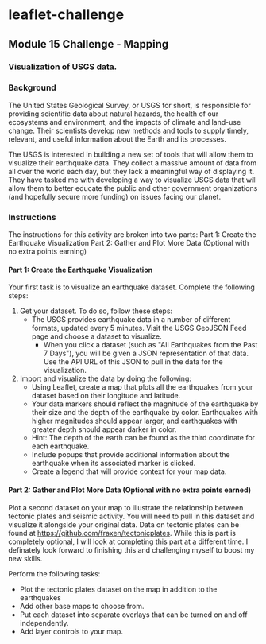 # leaflet-challenge
## Module 15 Challenge - Mapping
### Visualization of USGS data.

### Background
The United States Geological Survey, or USGS for short, is responsible for providing scientific data about natural hazards, the health of our ecosystems and environment, and the impacts of climate and land-use change. Their scientists develop new methods and tools to supply timely, relevant, and useful information about the Earth and its processes.

The USGS is interested in building a new set of tools that will allow them to visualize their earthquake data. They collect a massive amount of data from all over the world each day, but they lack a meaningful way of displaying it. They have tasked me with developing a way to visualize USGS data that will allow them to better educate the public and other government organizations (and hopefully secure more funding) on issues facing our planet.

### Instructions
The instructions for this activity are broken into two parts: Part 1: Create the Earthquake Visualization Part 2: Gather and Plot More Data (Optional with no extra points earning)
#### Part 1: Create the Earthquake Visualization
Your first task is to visualize an earthquake dataset. Complete the following steps:
  1. Get your dataset. To do so, follow these steps:
      * The USGS provides earthquake data in a number of different formats, updated every 5 minutes. Visit the USGS GeoJSON Feed page and choose a dataset to visualize.
          * When you click a dataset (such as "All Earthquakes from the Past 7 Days"), you will be given a JSON representation of that data. Use the API URL of this JSON to                pull in the data for the visualization.
  2. Import and visualize the data by doing the following:
      * Using Leaflet, create a map that plots all the earthquakes from your dataset based on their longitude and latitude.
       * Your data markers should reflect the magnitude of the earthquake by their size and the depth of the earthquake by color. Earthquakes with higher magnitudes should              appear larger, and earthquakes with greater depth should appear darker in color.
       * Hint: The depth of the earth can be found as the third coordinate for each earthquake.
      * Include popups that provide additional information about the earthquake when its associated marker is clicked.
      * Create a legend that will provide context for your map data.

#### Part 2: Gather and Plot More Data (Optional with no extra points earned)
Plot a second dataset on your map to illustrate the relationship between tectonic plates and seismic activity. You will need to pull in this dataset and visualize it alongside your original data. Data on tectonic plates can be found at https://github.com/fraxen/tectonicplates.
While this is part is completely optional, I will look at completing this part at a different time. I definately look forward to finishing this and challenging myself to boost my new skills.

Perform the following tasks:
  * Plot the tectonic plates dataset on the map in addition to the earthquakes
  * Add other base maps to choose from.
  * Put each dataset into separate overlays that can be turned on and off independently.
  * Add layer controls to your map.
